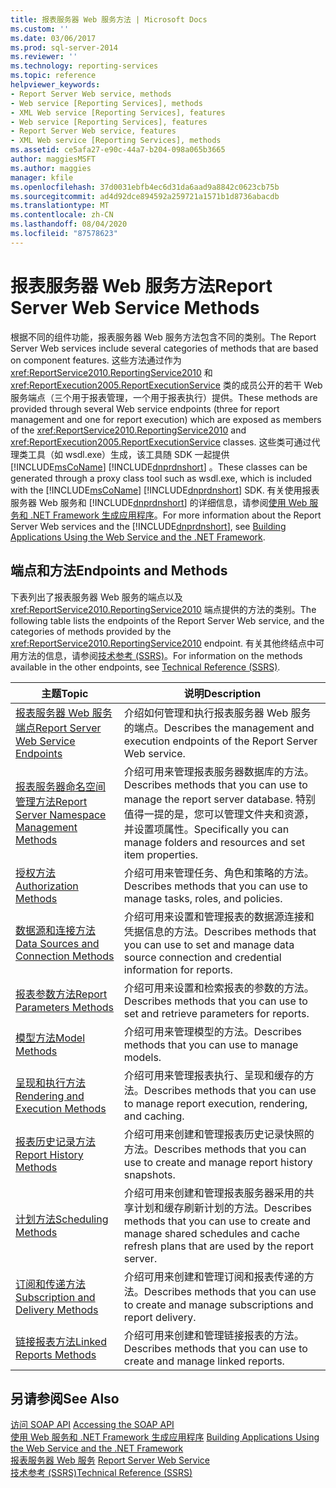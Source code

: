```yaml
---
title: 报表服务器 Web 服务方法 | Microsoft Docs
ms.custom: ''
ms.date: 03/06/2017
ms.prod: sql-server-2014
ms.reviewer: ''
ms.technology: reporting-services
ms.topic: reference
helpviewer_keywords:
- Report Server Web service, methods
- Web service [Reporting Services], methods
- XML Web service [Reporting Services], features
- Web service [Reporting Services], features
- Report Server Web service, features
- XML Web service [Reporting Services], methods
ms.assetid: ce5afa27-e90c-44a7-b204-098a065b3665
author: maggiesMSFT
ms.author: maggies
manager: kfile
ms.openlocfilehash: 37d0031ebfb4ec6d31da6aad9a8842c0623cb75b
ms.sourcegitcommit: ad4d92dce894592a259721a1571b1d8736abacdb
ms.translationtype: MT
ms.contentlocale: zh-CN
ms.lasthandoff: 08/04/2020
ms.locfileid: "87578623"
---
```

# <a name="report-server-web-service-methods"></a><span data-ttu-id="a20b8-102">报表服务器 Web 服务方法</span><span class="sxs-lookup"><span data-stu-id="a20b8-102">Report Server Web Service Methods</span></span>
  <span data-ttu-id="a20b8-103">根据不同的组件功能，报表服务器 Web 服务方法包含不同的类别。</span><span class="sxs-lookup"><span data-stu-id="a20b8-103">The Report Server Web services include several categories of methods that are based on component features.</span></span> <span data-ttu-id="a20b8-104">这些方法通过作为 <xref:ReportService2010.ReportingService2010> 和 <xref:ReportExecution2005.ReportExecutionService> 类的成员公开的若干 Web 服务端点（三个用于报表管理，一个用于报表执行）提供。</span><span class="sxs-lookup"><span data-stu-id="a20b8-104">These methods are provided through several Web service endpoints (three for report management and one for report execution) which are exposed as members of the <xref:ReportService2010.ReportingService2010> and <xref:ReportExecution2005.ReportExecutionService> classes.</span></span> <span data-ttu-id="a20b8-105">这些类可通过代理类工具（如 wsdl.exe）生成，该工具随 SDK 一起提供 [!INCLUDE[msCoName](../../../includes/msconame-md.md)] [!INCLUDE[dnprdnshort](../../../includes/dnprdnshort-md.md)] 。</span><span class="sxs-lookup"><span data-stu-id="a20b8-105">These classes can be generated through a proxy class tool such as wsdl.exe, which is included with the [!INCLUDE[msCoName](../../../includes/msconame-md.md)] [!INCLUDE[dnprdnshort](../../../includes/dnprdnshort-md.md)] SDK.</span></span> <span data-ttu-id="a20b8-106">有关使用报表服务器 Web 服务和 [!INCLUDE[dnprdnshort](../../../includes/dnprdnshort-md.md)] 的详细信息，请参阅[使用 Web 服务和 .NET Framework 生成应用程序](../net-framework/building-applications-using-the-web-service-and-the-net-framework.md)。</span><span class="sxs-lookup"><span data-stu-id="a20b8-106">For more information about the Report Server Web services and the [!INCLUDE[dnprdnshort](../../../includes/dnprdnshort-md.md)], see [Building Applications Using the Web Service and the .NET Framework](../net-framework/building-applications-using-the-web-service-and-the-net-framework.md).</span></span>  
  
## <a name="endpoints-and-methods"></a><span data-ttu-id="a20b8-107">端点和方法</span><span class="sxs-lookup"><span data-stu-id="a20b8-107">Endpoints and Methods</span></span>  
 <span data-ttu-id="a20b8-108">下表列出了报表服务器 Web 服务的端点以及 <xref:ReportService2010.ReportingService2010> 端点提供的方法的类别。</span><span class="sxs-lookup"><span data-stu-id="a20b8-108">The following table lists the endpoints of the Report Server Web service, and the categories of methods provided by the <xref:ReportService2010.ReportingService2010> endpoint.</span></span> <span data-ttu-id="a20b8-109">有关其他终结点中可用方法的信息，请参阅[技术参考 (SSRS)](../../technical-reference-ssrs.md)。</span><span class="sxs-lookup"><span data-stu-id="a20b8-109">For information on the methods available in the other endpoints, see [Technical Reference &#40;SSRS&#41;](../../technical-reference-ssrs.md).</span></span>  
  
|<span data-ttu-id="a20b8-110">主题</span><span class="sxs-lookup"><span data-stu-id="a20b8-110">Topic</span></span>|<span data-ttu-id="a20b8-111">说明</span><span class="sxs-lookup"><span data-stu-id="a20b8-111">Description</span></span>|  
|-----------|-----------------|  
|[<span data-ttu-id="a20b8-112">报表服务器 Web 服务端点</span><span class="sxs-lookup"><span data-stu-id="a20b8-112">Report Server Web Service Endpoints</span></span>](report-server-web-service-endpoints.md)|<span data-ttu-id="a20b8-113">介绍如何管理和执行报表服务器 Web 服务的端点。</span><span class="sxs-lookup"><span data-stu-id="a20b8-113">Describes the management and execution endpoints of the Report Server Web service.</span></span>|  
|[<span data-ttu-id="a20b8-114">报表服务器命名空间管理方法</span><span class="sxs-lookup"><span data-stu-id="a20b8-114">Report Server Namespace Management Methods</span></span>](report-server-namespace-management-methods.md)|<span data-ttu-id="a20b8-115">介绍可用来管理报表服务器数据库的方法。</span><span class="sxs-lookup"><span data-stu-id="a20b8-115">Describes methods that you can use to manage the report server database.</span></span> <span data-ttu-id="a20b8-116">特别值得一提的是，您可以管理文件夹和资源，并设置项属性。</span><span class="sxs-lookup"><span data-stu-id="a20b8-116">Specifically you can manage folders and resources and set item properties.</span></span>|  
|[<span data-ttu-id="a20b8-117">授权方法</span><span class="sxs-lookup"><span data-stu-id="a20b8-117">Authorization Methods</span></span>](authorization-methods.md)|<span data-ttu-id="a20b8-118">介绍可用来管理任务、角色和策略的方法。</span><span class="sxs-lookup"><span data-stu-id="a20b8-118">Describes methods that you can use to manage tasks, roles, and policies.</span></span>|  
|[<span data-ttu-id="a20b8-119">数据源和连接方法</span><span class="sxs-lookup"><span data-stu-id="a20b8-119">Data Sources and Connection Methods</span></span>](data-sources-and-connection-methods.md)|<span data-ttu-id="a20b8-120">介绍可用来设置和管理报表的数据源连接和凭据信息的方法。</span><span class="sxs-lookup"><span data-stu-id="a20b8-120">Describes methods that you can use to set and manage data source connection and credential information for reports.</span></span>|  
|[<span data-ttu-id="a20b8-121">报表参数方法</span><span class="sxs-lookup"><span data-stu-id="a20b8-121">Report Parameters Methods</span></span>](report-parameters-methods.md)|<span data-ttu-id="a20b8-122">介绍可用来设置和检索报表的参数的方法。</span><span class="sxs-lookup"><span data-stu-id="a20b8-122">Describes methods that you can use to set and retrieve parameters for reports.</span></span>|  
|[<span data-ttu-id="a20b8-123">模型方法</span><span class="sxs-lookup"><span data-stu-id="a20b8-123">Model Methods</span></span>](../report-server-web-service.md)|<span data-ttu-id="a20b8-124">介绍可用来管理模型的方法。</span><span class="sxs-lookup"><span data-stu-id="a20b8-124">Describes methods that you can use to manage models.</span></span>|  
|[<span data-ttu-id="a20b8-125">呈现和执行方法</span><span class="sxs-lookup"><span data-stu-id="a20b8-125">Rendering and Execution Methods</span></span>](rendering-and-execution-methods.md)|<span data-ttu-id="a20b8-126">介绍可用来管理报表执行、呈现和缓存的方法。</span><span class="sxs-lookup"><span data-stu-id="a20b8-126">Describes methods that you can use to manage report execution, rendering, and caching.</span></span>|  
|[<span data-ttu-id="a20b8-127">报表历史记录方法</span><span class="sxs-lookup"><span data-stu-id="a20b8-127">Report History Methods</span></span>](report-history-methods.md)|<span data-ttu-id="a20b8-128">介绍可用来创建和管理报表历史记录快照的方法。</span><span class="sxs-lookup"><span data-stu-id="a20b8-128">Describes methods that you can use to create and manage report history snapshots.</span></span>|  
|[<span data-ttu-id="a20b8-129">计划方法</span><span class="sxs-lookup"><span data-stu-id="a20b8-129">Scheduling Methods</span></span>](scheduling-methods.md)|<span data-ttu-id="a20b8-130">介绍可用来创建和管理报表服务器采用的共享计划和缓存刷新计划的方法。</span><span class="sxs-lookup"><span data-stu-id="a20b8-130">Describes methods that you can use to create and manage shared schedules and cache refresh plans that are used by the report server.</span></span>|  
|[<span data-ttu-id="a20b8-131">订阅和传递方法</span><span class="sxs-lookup"><span data-stu-id="a20b8-131">Subscription and Delivery Methods</span></span>](subscription-and-delivery-methods.md)|<span data-ttu-id="a20b8-132">介绍可用来创建和管理订阅和报表传递的方法。</span><span class="sxs-lookup"><span data-stu-id="a20b8-132">Describes methods that you can use to create and manage subscriptions and report delivery.</span></span>|  
|[<span data-ttu-id="a20b8-133">链接报表方法</span><span class="sxs-lookup"><span data-stu-id="a20b8-133">Linked Reports Methods</span></span>](linked-reports-methods.md)|<span data-ttu-id="a20b8-134">介绍可用来创建和管理链接报表的方法。</span><span class="sxs-lookup"><span data-stu-id="a20b8-134">Describes methods that you can use to create and manage linked reports.</span></span>|  
  
## <a name="see-also"></a><span data-ttu-id="a20b8-135">另请参阅</span><span class="sxs-lookup"><span data-stu-id="a20b8-135">See Also</span></span>  
 <span data-ttu-id="a20b8-136">[访问 SOAP API](../accessing-the-soap-api.md) </span><span class="sxs-lookup"><span data-stu-id="a20b8-136">[Accessing the SOAP API](../accessing-the-soap-api.md) </span></span>  
 <span data-ttu-id="a20b8-137">[使用 Web 服务和 .NET Framework 生成应用程序](../net-framework/building-applications-using-the-web-service-and-the-net-framework.md) </span><span class="sxs-lookup"><span data-stu-id="a20b8-137">[Building Applications Using the Web Service and the .NET Framework](../net-framework/building-applications-using-the-web-service-and-the-net-framework.md) </span></span>  
 <span data-ttu-id="a20b8-138">[报表服务器 Web 服务](../report-server-web-service.md) </span><span class="sxs-lookup"><span data-stu-id="a20b8-138">[Report Server Web Service](../report-server-web-service.md) </span></span>  
 [<span data-ttu-id="a20b8-139">技术参考 (SSRS)</span><span class="sxs-lookup"><span data-stu-id="a20b8-139">Technical Reference &#40;SSRS&#41;</span></span>](../../technical-reference-ssrs.md)  
  
  
